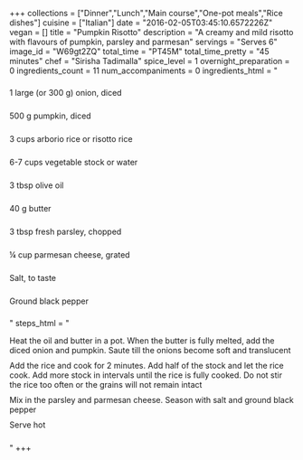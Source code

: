 +++
collections = ["Dinner","Lunch","Main course","One-pot meals","Rice dishes"]
cuisine = ["Italian"]
date = "2016-02-05T03:45:10.6572226Z"
vegan = []
title = "Pumpkin Risotto"
description = "A creamy and mild risotto with flavours of pumpkin, parsley and parmesan"
servings = "Serves 6"
image_id = "W69gt2ZQ"
total_time = "PT45M"
total_time_pretty = "45 minutes"
chef = "Sirisha Tadimalla"
spice_level = 1
overnight_preparation = 0
ingredients_count = 11
num_accompaniments = 0
ingredients_html = "<ul style='padding-left: 0; list-style: none;'><li itemprop='recipeIngredient' style='margin: 8px 0px;padding: 8px 0px;'>1 large (or 300 g) onion, diced</li><li itemprop='recipeIngredient' style='margin: 8px 0px;padding: 8px 0px;'>500 g pumpkin, diced</li><li itemprop='recipeIngredient' style='margin: 8px 0px;padding: 8px 0px;'>3 cups arborio rice or risotto rice</li><li itemprop='recipeIngredient' style='margin: 8px 0px;padding: 8px 0px;'>6-7 cups vegetable stock or water</li><li itemprop='recipeIngredient' style='margin: 8px 0px;padding: 8px 0px;'>3 tbsp olive oil</li><li itemprop='recipeIngredient' style='margin: 8px 0px;padding: 8px 0px;'>40 g butter</li><li itemprop='recipeIngredient' style='margin: 8px 0px;padding: 8px 0px;'>3 tbsp fresh parsley, chopped</li><li itemprop='recipeIngredient' style='margin: 8px 0px;padding: 8px 0px;'>¼ cup parmesan cheese, grated</li><li itemprop='recipeIngredient' style='margin: 8px 0px;padding: 8px 0px;'>Salt, to taste</li><li itemprop='recipeIngredient' style='margin: 8px 0px;padding: 8px 0px;'>Ground black pepper</li></ul>"
steps_html = "<ol style='list-style: none inside; padding-left: 0px;'><li style='padding-bottom: 10px;'><i class='step-track-icon fa fa-square-o'></i><span class='step-text' itemprop='recipeInstructions'>Heat the oil and butter in a pot. When the butter is fully melted, add the diced onion and pumpkin. Saute till the onions become soft and translucent</span></li><li style='padding-bottom: 10px;'><i class='step-track-icon fa fa-square-o'></i><span class='step-text' itemprop='recipeInstructions'>Add the rice and cook for 2 minutes. Add half of the stock and let the rice cook. Add more stock in intervals until the rice is fully cooked. Do not stir the rice too often or the grains will not remain intact</span></li><li style='padding-bottom: 10px;'><i class='step-track-icon fa fa-square-o'></i><span class='step-text' itemprop='recipeInstructions'>Mix in the parsley and parmesan cheese. Season with salt and ground black pepper</span></li><li style='padding-bottom: 10px;'><i class='step-track-icon fa fa-square-o'></i><span class='step-text' itemprop='recipeInstructions'>Serve hot</span></li></ol>"
+++
